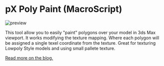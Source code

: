 # pX Poly Paint (MacroScript)

![preview](https://github.com/piXelicidio/pxMaxScript/raw/master/PolyPainter/preview_polypaint.jpg)

This tool allow you to easily "paint" polygons over your model in 3ds Max viewport. It works modifying the texture mapping. Where each polygon will be assigned a single texel coordinate from the texture. Great for texturing Lowpoly Style models and using small pallete texture. 

[Read more on the blog.](https://denysalmaral.com/2018/09/free-polygon-painting-script-and-lowpoly-owl.html)